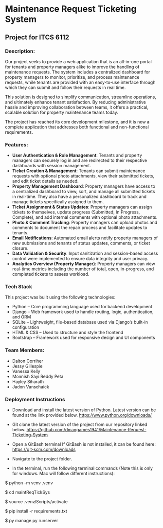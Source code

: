 # Maintenance Request Ticketing System
## Project for ITCS 6112

### Description:
Our project seeks to provide a web application that is an all-in-one portal for tenants and property managers alike to improve the handling of maintenance requests. The system includes a centralized dashboard for property managers to monitor, prioritize, and process maintenance requests, while tenants are provided with an easy-to-use interface through which they can submit and follow their requests in real time.

This solution is designed to simplify communication, streamline operations, and ultimately enhance tenant satisfaction. By reducing administrative hassle and improving collaboration between teams, it offers a practical, scalable solution for property maintenance teams today.

The project has reached its core development milestone, and it is now a complete application that addresses both functional and non-functional requirements.

### Features:
- **User Authentication & Role Management**: Tenants and property managers can securely log in and are redirected to their respective dashboards with session management.
- **Ticket Creation & Management**: Tenants can submit maintenance requests with optional photo attachments, view their submitted tickets, and edit ticket details as needed.
- **Property Management Dashboard**: Property managers have access to a centralized dashboard to view, sort, and manage all submitted tickets in real-time. They also have a personalized dashboard to track and manage tickets specifically assigned to them.
- **Ticket Assignment & Status Updates**: Property managers can assign tickets to themselves, update progress (Submitted, In Progress, Complete), and add internal comments with optional photo attachments.
- **Photo & Comment Tracking**: Property managers can upload photos and comments to document the repair process and facilitate updates to tenants.
- **Email Notifications**: Automated email alerts notify property managers of new submissions and tenants of status updates, comments, or ticket closure.
- **Data Validation & Security**: Input sanitization and session-based access control were implemented to ensure data integrity and user privacy.
- **Analytics Overview (Property Manager)**: Property managers can view real-time metrics including the number of total, open, in-progress, and completed tickets to assess workload.

### Tech Stack
This project was built using the following technologies:
- Python – Core programming language used for backend development
- Django – Web framework used to handle routing, logic, authentication, and ORM
- SQLite – Lightweight, file-based database used via Django’s built-in configuration
- HTML & CSS – Used to structure and style the frontend
- Bootstrap – Framework used for responsive design and UI components

### Team Members:
- Dalton Corriher
- Jessy Gillespie
- Vanessa Kelly
- Monnish Sayi Reddy Peta
- Hayley Siharath
- Jadon Vanschaick

### Deployment Instructions
- Download and install the latest version of Python. Latest version can be found at the link provided below.
      https://www.python.org/downloads/
  
- Git clone the latest version of the project from our repository linked below.
      https://github.com/dmangames1941/Maintenance-Request-Ticketing-System
  
- Open a GitBash terminal
      If GitBash is not installed, it can be found here: https://git-scm.com/downloads

- Navigate to the project folder.

- In the terminal, run the following terminal commands (Note this is only for windows. Mac will follow different instructions):

$ python -m venv .venv 

$ cd maintReqTickSys

$ source .venv/Scripts/activate

$ pip install -r requirements.txt

$ py manage.py runserver
